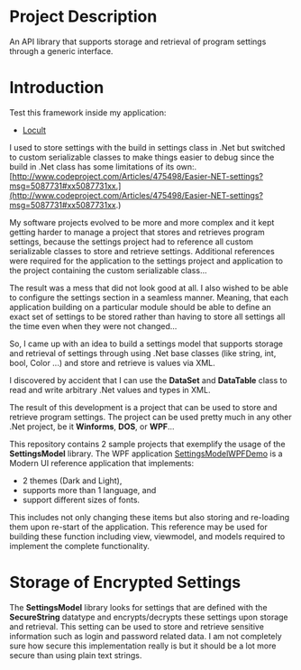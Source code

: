 # Project Description
An API library that supports storage and retrieval of program settings through a generic interface.

# Introduction

Test this framework inside my application:
* [Locult](locult.codeplex.com)

I used to store settings with the build in settings class in .Net but switched to custom serializable classes to make things easier to debug since the build in .Net class has some limitations of its own:.
[http://www.codeproject.com/Articles/475498/Easier-NET-settings?msg=5087731#xx5087731xx.](http://www.codeproject.com/Articles/475498/Easier-NET-settings?msg=5087731#xx5087731xx.)

My software projects evolved to be more and more complex and it kept getting harder to manage a project that stores and retrieves program settings, because the settings project had to reference all custom serializable classes to store and retrieve settings. Additional references were required for the application to the settings project and application to the project containing the custom serializable class...

The result was a mess that did not look good at all. I also wished to be able to configure the settings section in a seamless manner. Meaning, that each application building on a particular module should be able to define an exact set of settings to be stored rather than having to store all settings all the time even when they were not changed...

So, I came up with an idea to build a settings model that supports storage and retrieval of settings through using .Net base classes (like string, int, bool, Color ...) and store and retrieve is values via XML.

I discovered by accident that I can use the **DataSet** and **DataTable** class to read and write arbitrary .Net values and types in XML.

The result of this development is a project that can be used to store and retrieve program settings. The project can be used pretty much in any other .Net project, be it **Winforms**, **DOS**, or **WPF**...

This repository contains 2 sample projects that exemplify the usage of the **SettingsModel** library. The WPF application [SettingsModelWPFDemo](SettingsModelWPFDemo) is a Modern UI reference application that implements:

* 2 themes (Dark and Light),
* supports more than 1 language, and
* support different sizes of fonts.

This includes not only changing these items but also storing and re-loading them upon re-start of the application. This reference may be used for building these function including view, viewmodel, and models required to implement the complete functionality.

# Storage of Encrypted Settings

The **SettingsModel** library looks for settings that are defined with the **SecureString** datatype and encrypts/decrypts these settings upon storage and retrieval. This setting can be used to store and retrieve sensitive information such as login and password related data. I am not completely sure how secure this implementation really is but it should be a lot more secure than using plain text strings.